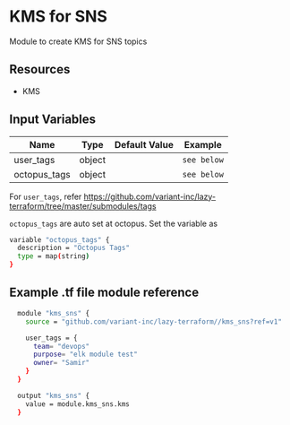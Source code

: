 # KMS for SNS

Module to create KMS for SNS topics

## Resources

- KMS

## Input Variables

| Name         | Type   | Default Value | Example     |
| ------------ | ------ | ------------- | ----------- |
| user_tags    | object |               | `see below` |
| octopus_tags | object |               | `see below` |

For `user_tags`, refer <https://github.com/variant-inc/lazy-terraform/tree/master/submodules/tags>

`octopus_tags` are auto set at octopus. Set the variable as

```bash
variable "octopus_tags" {
  description = "Octopus Tags"
  type = map(string)
}
```

## Example .tf file module reference

```bash
  module "kms_sns" {
    source = "github.com/variant-inc/lazy-terraform//kms_sns?ref=v1"

    user_tags = {
      team= "devops"
      purpose= "elk module test"
      owner= "Samir"
    }
  }

  output "kms_sns" {
    value = module.kms_sns.kms
  }
```
